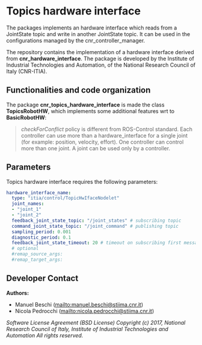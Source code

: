 # Topics hardware interface

The packages implements an hardware interface which reads from a JointState topic and write in another JointState topic.
It can be used in the configurations managed by the cnr_controller_manager.

The repository contains the implementation of a hardware interface derived from **cnr_hardware_interface**.
The package is developed by the Institute of Industrial Technologies and Automation, of the National Research Council of Italy (CNR-ITIA).

## Functionalities and code organization

The package **cnr_topics_hardware_interface** is made the class **TopicsRobotHW**, which implements some additional features wrt to **BasicRobotHW**:

> _checkForConflict_ policy is different from ROS-Control standard.
  Each controller can use more than a hardware_interface for a single joint (for example: position, velocity, effort).
  One controller can control more than one joint.
  A joint can be used only by a controller.

## Parameters

Topics hardware interface requires the following parameters:

```yaml
hardware_interface_name:
  type: "itia/control/TopicHwIfaceNodelet"
  joint_names: 
  - "joint_1"
  - "joint_2"
  feedback_joint_state_topic: "/joint_states" # subscribing topic
  command_joint_state_topic: "/joint_command" # publishing topic
  sampling_period: 0.001
  diagnostic_period: 0.1
  feedback_joint_state_timeout: 20 # timeout on subscribing first message.
  # optional
  #remap_source_args:
  #remap_target_args:
```

## Developer Contact

**Authors:**

- Manuel Beschi (<mailto:manuel.beschi@stiima.cnr.it>)
- Nicola Pedrocchi (<mailto:nicola.pedrocchi@stiima.cnr.it>)  

_Software License Agreement (BSD License)_
_Copyright (c) 2017, National Research Council of Italy, Institute of Industrial Technologies and Automation_
_All rights reserved._
